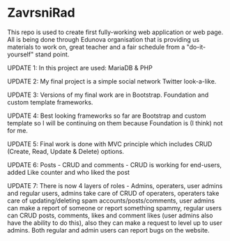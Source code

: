 # ZavrsniRad
 
This repo is used to create first fully-working web application or web page.
All is being done through Edunova organisation that is providing us materials to work on, great teacher and a fair schedule from a "do-it-yourself" stand point.

UPDATE 1: In this project are used: MariaDB & PHP

UPDATE 2: My final project is a simple social network Twitter look-a-like.

UPDATE 3: Versions of my final work are in Bootstrap. Foundation and custom template frameworks.

UPDATE 4: Best looking frameworks so far are Bootstrap and custom template so I will be continuing on them because Foundation is (I think) not for me.

UPDATE 5: Final work is done with MVC principle which includes CRUD (Create, Read, Update & Delete) options.

UPDATE 6: Posts - CRUD and comments - CRUD is working for end-users, added Like counter and who liked the post

UPDATE 7: There is now 4 layers of roles - Admins, operaters, user admins and regular users, admins take care of CRUD of operaters, operaters take care of updating/deleting spam accounts/posts/comments, user admins can make a report of someone or report something spammy, regular users can CRUD posts, comments, likes and comment likes (user admins also have the ability to do this), also they can make a request to level up to user admins. Both regular and admin users can report bugs on the website.
